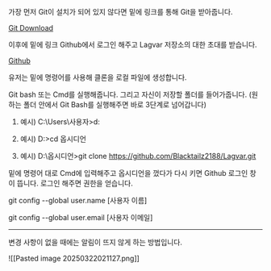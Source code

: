 
가장 먼저 Git이 설치가 되어 있지 않다면 밑에 링크를 통해 Git을 받아줍니다.

[Git Download](https://git-scm.com/)

이후에 밑에 링크 Github에서 로그인 해주고 Lagvar 저장소의 대한 초대를 받습니다.

[Github](https://github.com/Blacktailz2188/Lagvar)

유저는 밑에 명령어를 사용해 클론을 로컬 파일에 생성합니다.

Git bash 또는 Cmd를 실행해줍니다. 그리고 자신이 저장할 폴더를 들어가줍니다. (원하는 폴더 안에서 Git Bash를 실행해주면 바로 3단계로 넘어갑니다)

1. 예시) C:\Users\사용자>d:

2. 예시) D:\>cd 옵시디언

3. 예시) D:\옵시디언>git clone https://github.com/Blacktailz2188/Lagvar.git



밑에 명령어 대로 Cmd에 입력해주고 옵시디언을 껐다가 다시 키면 Github 로그인 창이 뜹니다. 로그인 해주면 권한을 얻습니다.

git config --global user.name [사용자 이름]

git config --global user.email [사용자 이메일]

---

변경 사항이 없을 때에는 알림이 뜨지 않게 하는 방법입니다.  

![[Pasted image 20250322021127.png]]